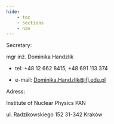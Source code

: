 ```yaml
---
hide:
    - toc
    - sections
    - nav
---
```



Secretary:

mgr inż. Dominika Handzlik

- tel: +48 12 662 8415, +48 691 113 374

- e-mail: Dominika.Handzlik@ifj.edu.pl

Adress:

Institute of Nuclear Physics PAN

ul. Radzikowskiego 152
31-342 Kraków